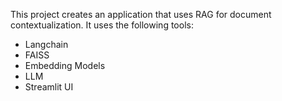 This project creates an application that uses RAG for document contextualization. It uses the following tools:

- Langchain
- FAISS
- Embedding Models
- LLM
- Streamlit UI
